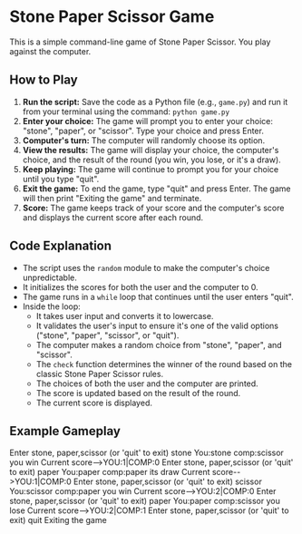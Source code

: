 # Stone Paper Scissor Game

This is a simple command-line game of Stone Paper Scissor. You play against the computer.

## How to Play

1.  **Run the script:** Save the code as a Python file (e.g., `game.py`) and run it from your terminal using the command: `python game.py`
2.  **Enter your choice:** The game will prompt you to enter your choice: "stone", "paper", or "scissor". Type your choice and press Enter.
3.  **Computer's turn:** The computer will randomly choose its option.
4.  **View the results:** The game will display your choice, the computer's choice, and the result of the round (you win, you lose, or it's a draw).
5.  **Keep playing:** The game will continue to prompt you for your choice until you type "quit".
6.  **Exit the game:** To end the game, type "quit" and press Enter. The game will then print "Exiting the game" and terminate.
7.  **Score:** The game keeps track of your score and the computer's score and displays the current score after each round.

## Code Explanation

* The script uses the `random` module to make the computer's choice unpredictable.
* It initializes the scores for both the user and the computer to 0.
* The game runs in a `while` loop that continues until the user enters "quit".
* Inside the loop:
    * It takes user input and converts it to lowercase.
    * It validates the user's input to ensure it's one of the valid options ("stone", "paper", "scissor", or "quit").
    * The computer makes a random choice from "stone", "paper", and "scissor".
    * The `check` function determines the winner of the round based on the classic Stone Paper Scissor rules.
    * The choices of both the user and the computer are printed.
    * The score is updated based on the result of the round.
    * The current score is displayed.

## Example Gameplay


Enter stone, paper,scissor (or 'quit' to exit)
stone
You:stone
comp:scissor
you win
Current score-->YOU:1|COMP:0
Enter stone, paper,scissor (or 'quit' to exit)
paper
You:paper
comp:paper
its draw
Current score-->YOU:1|COMP:0
Enter stone, paper,scissor (or 'quit' to exit)
scissor
You:scissor
comp:paper
you win
Current score-->YOU:2|COMP:0
Enter stone, paper,scissor (or 'quit' to exit)
paper
You:paper
comp:scissor
you lose
Current score-->YOU:2|COMP:1
Enter stone, paper,scissor (or 'quit' to exit)
quit
Exiting the game
